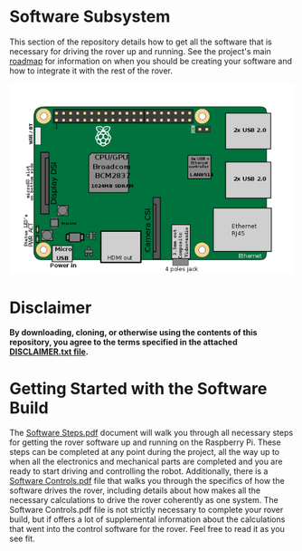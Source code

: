 # Software Subsystem
This section of the repository details how to get all the software that is necessary for driving the rover up and running. See the project's main [roadmap](images/roadmap.png) for information on when you should be creating your software and how to integrate it with the rest of the rover.

![6 Wheel Rover](images/rpi3.png)

# Disclaimer
**By downloading, cloning, or otherwise using the contents of this repository, you agree to the terms specified in the attached [DISCLAIMER.txt file](/DISCLAIMER.txt).**


# Getting Started with the Software Build
The [Software Steps.pdf](Software%20Steps.pdf) document will walk you through all necessary steps for getting the rover software up and running on the Raspberry Pi. These steps can be completed at any point during the project, all the way up to when all the electronics and mechanical parts are completed and you are ready to start driving and controlling the robot. Additionally, there is a [Software Controls.pdf](Software%20Controls.pdf) file that walks you through the specifics of how the software drives the rover, including details about how makes all the necessary calculations to drive the rover coherently as one system.  The Software Controls.pdf file is not strictly necessary to complete your rover build, but if offers a lot of supplemental information about the calculations that went into the control software for the rover.  Feel free to read it as you see fit.